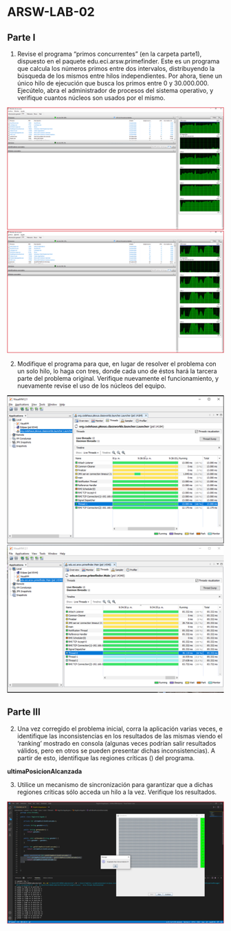 # ARSW-LAB-02

## Parte I
1. Revise el programa “primos concurrentes” (en la carpeta parte1), dispuesto en el paquete edu.eci.arsw.primefinder. Este es un programa que calcula los números primos entre dos intervalos, distribuyendo la búsqueda de los mismos entre hilos independientes. Por ahora, tiene un único hilo de ejecución que busca los primos entre 0 y 30.000.000. Ejecútelo, abra el administrador de procesos del sistema operativo, y verifique cuantos núcleos son usados por el mismo.

![Imagen1](./img/img1.png)
![Imagen2](./img/img2.png)

2. Modifique el programa para que, en lugar de resolver el problema con un solo hilo, lo haga con tres, donde cada uno de éstos hará la tarcera parte del problema original. Verifique nuevamente el funcionamiento, y nuevamente revise el uso de los núcleos del equipo.

![Imagen3](./img/Parte1_1Threads.png)
![Imagen4](./img/Parte1_3Threads.png)

## Parte III

2. Una vez corregido el problema inicial, corra la aplicación varias veces, e identifique las inconsistencias en los resultados de las mismas viendo el ‘ranking’ mostrado en consola (algunas veces podrían salir resultados válidos, pero en otros se pueden presentar dichas inconsistencias). A partir de esto, identifique las regiones críticas () del programa.

**ultimaPosicionAlcanzada**

3. Utilice un mecanismo de sincronización para garantizar que a dichas regiones críticas sólo acceda un hilo a la vez. Verifique los resultados.

![Imagen5](./img/img3.png)
